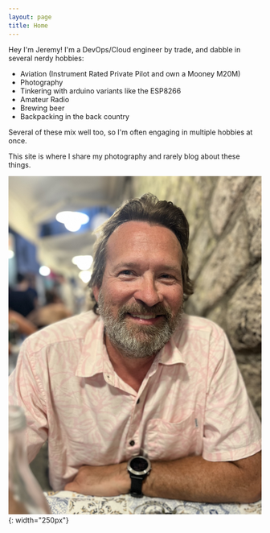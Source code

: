 ```yaml
---
layout: page
title: Home
---
```


Hey I'm Jeremy! I'm a DevOps/Cloud engineer by trade, and dabble in several
nerdy hobbies:

- Aviation (Instrument Rated Private Pilot and own a Mooney M20M)
- Photography
- Tinkering with arduino variants like the ESP8266
- Amateur Radio
- Brewing beer
- Backpacking in the back country

Several of these mix well too, so I'm often engaging in multiple hobbies at
once.

This site is where I share my photography and rarely blog about these things.

![image](/assets/images/IMG_3677.jpg){: width="250px"}

